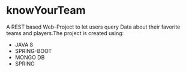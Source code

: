 # knowYourTeam
A REST based Web-Project to let users query Data about their favorite teams and players.The project is created using:
- JAVA 8
- SPRING-BOOT
- MONGO DB
- SPRING
